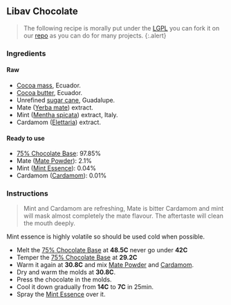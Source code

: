 Libav Chocolate
---------------

> The following recipe is morally put under the
> [LGPL](http://2.borgodoro.it/license) you can
> fork it on our [repo](http://github.com/borgodoro/choco)
> as you can do for many projects.
{:.alert}

### Ingredients

#### Raw

- [Cocoa mass](http://en.wikipedia.org/wiki/Chocolate_liquor), Ecuador.
- [Cocoa butter](http://en.wikipedia.org/wiki/Cocoa_butter), Ecuador.
- Unrefined [sugar cane](http://en.wikipedia.org/wiki/Sugarcane), Guadalupe.
- Mate ([Yerba mate](http://en.wikipedia.org/wiki/Yerba_mate)) extract.
- Mint ([Mentha spicata](http://en.wikipedia.org/wiki/Mentha_spicata)) extract, Italy.
- Cardamom ([Elettaria](http://en.wikipedia.org/wiki/Elettaria)) extract.

#### Ready to use

- [75% Chocolate Base](http://shop.borgodoro.it/products/chocolate-base-75): 97.85%
- Mate ([Mate Powder](http://shop.borgodoro.it/products/mate-powder)): 2.1%
- Mint ([Mint Essence](http://shop.borgodoro.it/products/mint-essence)): 0.04%
- Cardamom ([Cardamom](http://shop.borgodoro.it/products/cardamom)): 0.01%

### Instructions

> Mint and Cardamom are refreshing, Mate is bitter
> Cardamom and mint will mask almost completely the mate flavour.
> The aftertaste will clean the mouth deeply.

Mint essence is highly volatile so should be used cold when possible.

- Melt the [75% Chocolate Base](http://shop.borgodoro.it/products/chocolate-base-75) at **48.5C** never go under **42C**
- Temper the [75% Chocolate Base](http://shop.borgodoro.it/products/chocolate-base-75) at **29.2C**
- Warm it again at **30.8C** and mix [Mate Powder](http://shop.borgodoro.it/products/mate-powder) and [Cardamom](http://shop.borgodoro.it/products/cardamom).
- Dry and warm the molds at **30.8C**.
- Press the chocolate in the molds.
- Cool it down gradually from **14C** to **7C** in 25min.
- Spray the [Mint Essence](http://shop.borgodoro.it/products/mint-essence) over it.
